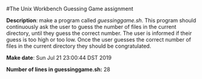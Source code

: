 #The Unix Workbench Guessing Game assignment

**Description**: make a program called *guessinggame.sh*. This program should continuously ask the user to guess the number of files in the current directory, until they guess the correct number. The user is informed if their guess is too high or too low. Once the user guesses the correct number of files in the current directory they should be congratulated.

**Make date**: Sun Jul 21 23:00:44 DST 2019

**Number of lines in guessinggame.sh:** 28
